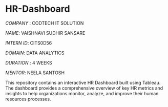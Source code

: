 # HR-Dashboard

*COMPANY* : CODTECH IT SOLUTION

*NAME*: VAISHNAVI SUDHIR SANSARE

*INTERN ID*: CITS0D56

*DOMAIN*: DATA ANALYTICS

*DURATION* : 4 WEEKS

*MENTOR*: NEELA SANTOSH


This repository contains an interactive HR Dashboard built using Tableau. The dashboard provides a comprehensive overview of key HR metrics and insights to help organizations monitor, analyze, and improve their human resources processes.
